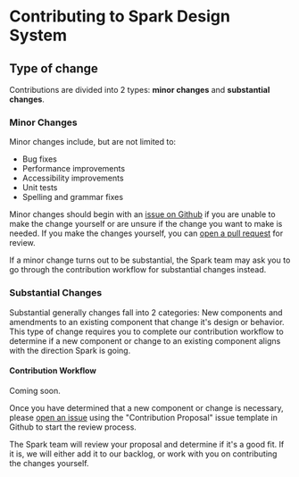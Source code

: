 # Contributing to Spark Design System

## Type of change

Contributions are divided into 2 types: **minor changes** and **substantial changes**.

### Minor Changes

Minor changes include, but are not limited to:

* Bug fixes
* Performance improvements
* Accessibility improvements
* Unit tests
* Spelling and grammar fixes

Minor changes should begin with an [issue on Github](https://github.com/sparkdesignsystem/spark-design-system/issue) if you are unable to make the change yourself or are unsure if the change you want to make is needed. If you make the changes yourself, you can [open a pull request](https://github.com/sparkdesignsystem/spark-design-system/pulls) for review.

If a minor change turns out to be substantial, the Spark team may ask you to go through the contribution workflow for substantial changes instead.

### Substantial Changes

Substantial generally changes fall into 2 categories: New components and amendments to an existing component that change it's design or behavior. This type of change requires you to complete our contribution workflow to determine if a new component or change to an existing component aligns with the direction Spark is going.

#### Contribution Workflow

Coming soon.

Once you have determined that a new component or change is necessary, please [open an issue](https://github.com/sparkdesignsystem/spark-design-system/issue) using the "Contribution Proposal" issue template in Github to start the review process.

The Spark team will review your proposal and determine if it's a good fit. If it is, we will either add it to our backlog, or work with you on contributing the changes yourself.
